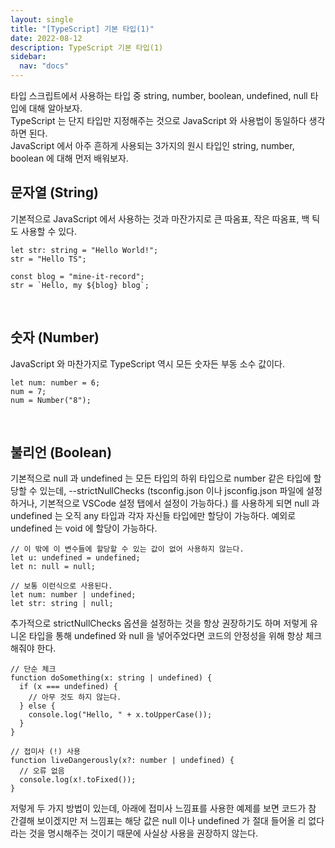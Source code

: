 ```yaml
---
layout: single
title: "[TypeScript] 기본 타입(1)"
date: 2022-08-12
description: TypeScript 기본 타입(1)
sidebar:
  nav: "docs"
---
```


타입 스크립트에서 사용하는 타입 중 string, number, boolean, undefined, null 타입에 대해 알아보자.
<br>
TypeScript 는 단지 타입만 지정해주는 것으로 JavaScript 와 사용법이 동일하다 생각하면 된다.
<br>
JavaScript 에서 아주 흔하게 사용되는 3가지의 원시 타입인 string, number, boolean 에 대해 먼저 배워보자.
<br>

## 문자열 (String)

기본적으로 JavaScript 에서 사용하는 것과 마잔가지로 큰 따옴표, 작은 따옴표, 백 틱도 사용할 수 있다.

```
let str: string = "Hello World!";
str = "Hello TS";

const blog = "mine-it-record";
str = `Hello, my ${blog} blog`;
```

<br>

## 숫자 (Number)

JavaScript 와 마찬가지로 TypeScript 역시 모든 숫자든 부동 소수 값이다.

```
let num: number = 6;
num = 7;
num = Number("8");
```

<br>

## 불리언 (Boolean)

기본적으로 null 과 undefined 는 모든 타입의 하위 타입으로 number 같은 타입에 할당할 수 있는데, --strictNullChecks (tsconfig.json 이나 jsconfig.json 파일에 설정하거나, 기본적으로 VSCode 설정 탭에서 설정이 가능하다.) 를 사용하게 되면 null 과 undefined 는 오직 any 타입과 각자 자신들 타입에만 할당이 가능하다. 예외로 undefined 는 void 에 할당이 가능하다.

```
// 이 밖에 이 변수들에 할당할 수 있는 값이 없어 사용하지 않는다.
let u: undefined = undefined;
let n: null = null;

// 보통 이런식으로 사용된다.
let num: number | undefined;
let str: string | null;
```

추가적으로 strictNullChecks 옵션을 설정하는 것을 항상 권장하기도 하며 저렇게 유니온 타입을 통해 undefined 와 null 을 넣어주었다면 코드의 안정성을 위해 항상 체크해줘야 한다.

```
// 단순 체크
function doSomething(x: string | undefined) {
  if (x === undefined) {
    // 아무 것도 하지 않는다.
  } else {
    console.log("Hello, " + x.toUpperCase());
  }
}

// 접미사 (!) 사용
function liveDangerously(x?: number | undefined) {
  // 오류 없음
  console.log(x!.toFixed());
}
```

저렇게 두 가지 방법이 있는데, 아래에 접미사 느낌표를 사용한 예제를 보면 코드가 참 간결해 보이겠지만 저 느낌표는 해당 값은 null 이나 undefined 가 절대 들어올 리 없다라는 것을 명시해주는 것이기 때문에 사실상 사용을 권장하지 않는다.